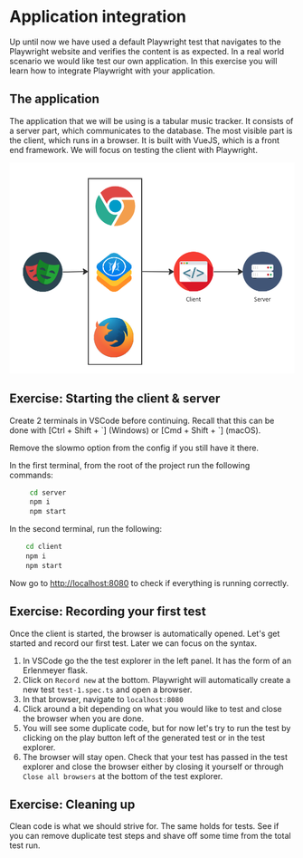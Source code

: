 # Application integration
Up until now we have used a default Playwright test that navigates to the Playwright website and verifies the content is as expected. In a real world scenario we would like test our own application. In this exercise you will learn how to integrate Playwright with your application.

## The application
The application that we will be using is a tabular music tracker. It consists of a server part, which communicates to the database. The most visible part is the client, which runs in a browser. It is built with VueJS, which is a front end framework. 
We will focus on testing the client with Playwright.

![server-client](./images/client_server.png)

## Exercise: Starting the client & server

Create 2 terminals in VSCode before continuing. Recall that this can be done with [Ctrl + Shift + \`] (Windows) or [Cmd + Shift + \`] (macOS).

Remove the slowmo option from the config if you still have it there.

In the first terminal, from the root of the project run the following commands:

``` bash
     cd server
     npm i
     npm start
```

In the second terminal, run the following:

``` bash
    cd client
    npm i
    npm start
 ```

Now go to <http://localhost:8080> to check if everything is running correctly.

## Exercise: Recording your first test
Once the client is started, the browser is automatically opened. Let's get started and record our first test. Later we can focus on the syntax.

1. In VSCode go the the test explorer in the left panel. It has the form of an Erlenmeyer flask.
2. Click on `Record new` at the bottom. Playwright will automatically create a new test `test-1.spec.ts` and open a browser.
3. In that browser, navigate to `localhost:8080`
4. Click around a bit depending on what you would like to test and close the browser when you are done.
5. You will see some duplicate code, but for now let's try to run the test by clicking on the play button left of the generated test or in the test explorer.
6. The browser will stay open. Check that your test has passed in the test explorer and close the browser either by closing it yourself or through `Close all browsers` at the bottom of the test explorer.

## Exercise: Cleaning up
Clean code is what we should strive for. The same holds for tests. See if you can remove duplicate test steps and shave off some time from the total test run.